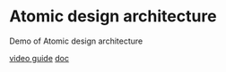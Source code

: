 # Atomic design architecture

Demo of Atomic design architecture

[video guide](https://www.youtube.com/watch?v=pnMyvVK4B9E)
[doc](https://habr.com/ru/articles/740416/)

